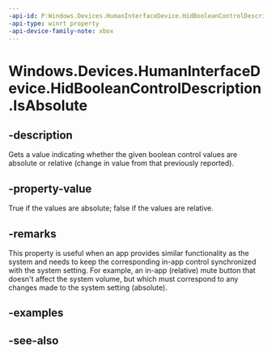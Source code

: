 ```yaml
---
-api-id: P:Windows.Devices.HumanInterfaceDevice.HidBooleanControlDescription.IsAbsolute
-api-type: winrt property
-api-device-family-note: xbox
---
```


<!-- Property syntax
public bool IsAbsolute { get; }
-->

# Windows.Devices.HumanInterfaceDevice.HidBooleanControlDescription.IsAbsolute

## -description

Gets a value indicating whether the given boolean control values are absolute or relative (change in value from that previously reported).

## -property-value

True if the values are absolute; false if the values are relative.

## -remarks

This property is useful when an app provides similar functionality as the system and needs to keep the corresponding in-app control synchronized with the system setting. For example, an in-app (relative) mute button that doesn't affect the system volume, but which must correspond to any changes made to the system setting (absolute).

## -examples

## -see-also

